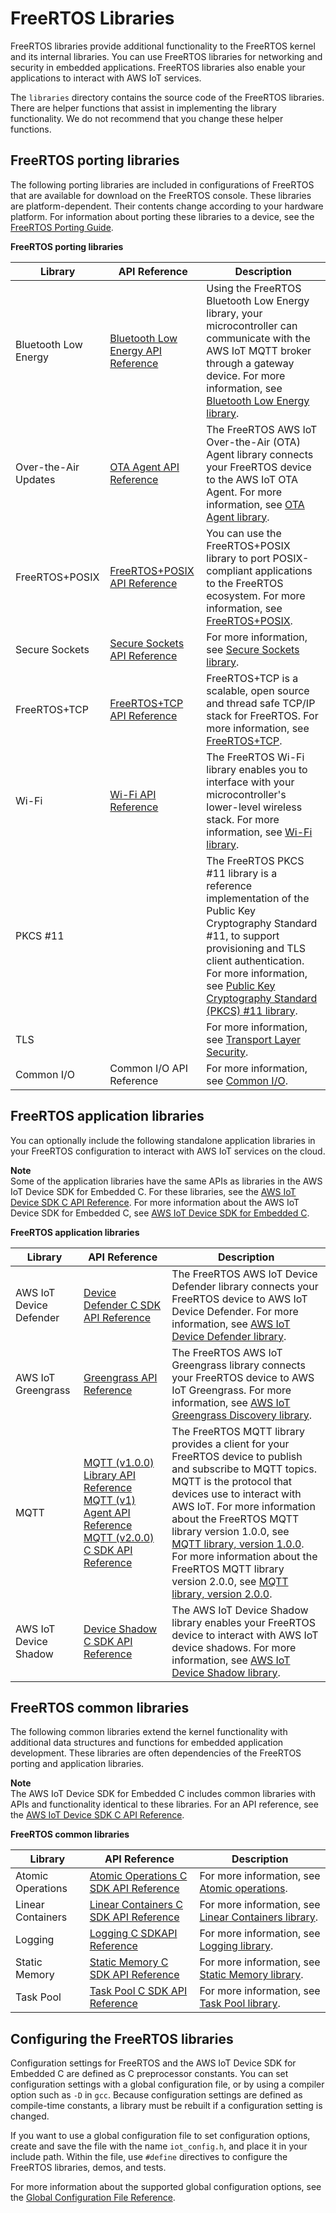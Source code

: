 # FreeRTOS Libraries<a name="dev-guide-freertos-libraries"></a>

FreeRTOS libraries provide additional functionality to the FreeRTOS kernel and its internal libraries\. You can use FreeRTOS libraries for networking and security in embedded applications\. FreeRTOS libraries also enable your applications to interact with AWS IoT services\.

The `libraries` directory contains the source code of the FreeRTOS libraries\. There are helper functions that assist in implementing the library functionality\. We do not recommend that you change these helper functions\.

## FreeRTOS porting libraries<a name="dev-guide-freertos-porting-libraries"></a>

The following porting libraries are included in configurations of FreeRTOS that are available for download on the FreeRTOS console\. These libraries are platform\-dependent\. Their contents change according to your hardware platform\. For information about porting these libraries to a device, see the [FreeRTOS Porting Guide](https://docs.aws.amazon.com/freertos/latest/portingguide/)\. 


**FreeRTOS porting libraries**  

| Library | API Reference | Description | 
| --- | --- | --- | 
| Bluetooth Low Energy |  [Bluetooth Low Energy API Reference](https://docs.aws.amazon.com/freertos/latest/lib-ref/ble/index.html)  | Using the FreeRTOS Bluetooth Low Energy library, your microcontroller can communicate with the AWS IoT MQTT broker through a gateway device\. For more information, see [Bluetooth Low Energy library](freertos-ble-library.md)\.  | 
| Over\-the\-Air Updates |  [OTA Agent API Reference](https://docs.aws.amazon.com/freertos/latest/lib-ref/html1/aws__ota__agent_8h.html)  |  The FreeRTOS AWS IoT Over\-the\-Air \(OTA\) Agent library connects your FreeRTOS device to the AWS IoT OTA Agent\. For more information, see [OTA Agent library](ota-agent-library.md)\.  | 
| FreeRTOS\+POSIX | [FreeRTOS\+POSIX API Reference](https://freertos.org/Documentation/api-ref/POSIX/index.html) |  You can use the FreeRTOS\+POSIX library to port POSIX\-compliant applications to the FreeRTOS ecosystem\. For more information, see [FreeRTOS\+POSIX](https://freertos.org/FreeRTOS-Plus/FreeRTOS_Plus_POSIX/index.html)\. | 
| Secure Sockets |  [Secure Sockets API Reference](https://docs.aws.amazon.com/freertos/latest/lib-ref/html2/secure_sockets/index.html)  | For more information, see [Secure Sockets library](secure-sockets.md)\. | 
| FreeRTOS\+TCP | [FreeRTOS\+TCP API Reference](https://freertos.org/FreeRTOS-Plus/FreeRTOS_Plus_TCP/FreeRTOS_TCP_API_Functions.html) |  FreeRTOS\+TCP is a scalable, open source and thread safe TCP/IP stack for FreeRTOS\. For more information, see [FreeRTOS\+TCP](https://freertos.org/FreeRTOS-Plus/FreeRTOS_Plus_TCP/index.html)\.  | 
| Wi\-Fi |  [Wi\-Fi API Reference](https://docs.aws.amazon.com/freertos/latest/lib-ref/html2/wifi/index.html)  |  The FreeRTOS Wi\-Fi library enables you to interface with your microcontroller's lower\-level wireless stack\. For more information, see [Wi\-Fi library](freertos-wifi.md)\. | 
| PKCS \#11 |  |  The FreeRTOS PKCS \#11 library is a reference implementation of the Public Key Cryptography Standard \#11, to support provisioning and TLS client authentication\. For more information, see [Public Key Cryptography Standard \(PKCS\) \#11 library](security-pkcs.md)\.  | 
| TLS |  |  For more information, see [Transport Layer Security](security-tls.md)\.  | 
| Common I/O | Common I/O API Reference |  For more information, see [Common I/O](common-io.md)\.  | 

## FreeRTOS application libraries<a name="dev-guide-freertos-application-libraries"></a>

You can optionally include the following standalone application libraries in your FreeRTOS configuration to interact with AWS IoT services on the cloud\.

**Note**  
Some of the application libraries have the same APIs as libraries in the AWS IoT Device SDK for Embedded C\. For these libraries, see the [AWS IoT Device SDK C API Reference](https://docs.aws.amazon.com/freertos/latest/lib-ref/c-sdk/main/index.html)\. For more information about the AWS IoT Device SDK for Embedded C, see [AWS IoT Device SDK for Embedded C](c-sdk.md)\.


**FreeRTOS application libraries**  

| Library | API Reference | Description | 
| --- | --- | --- | 
| AWS IoT Device Defender |  [Device Defender C SDK API Reference](https://docs.aws.amazon.com/freertos/latest/lib-ref/c-sdk/defender/index.html)  |  The FreeRTOS AWS IoT Device Defender library connects your FreeRTOS device to AWS IoT Device Defender\. For more information, see [AWS IoT Device Defender library](afr-device-defender-library.md)\.  | 
| AWS IoT Greengrass |  [Greengrass API Reference](https://docs.aws.amazon.com/freertos/latest/lib-ref/html1/aws__greengrass__discovery_8h.html)  |  The FreeRTOS AWS IoT Greengrass library connects your FreeRTOS device to AWS IoT Greengrass\. For more information, see [AWS IoT Greengrass Discovery library](freertos-lib-gg-connectivity.md)\.  | 
| MQTT |   [ MQTT \(v1\.0\.0\) Library API Reference](https://docs.aws.amazon.com/freertos/latest/lib-ref/html1/aws__mqtt__lib_8h.html)   [ MQTT \(v1\) Agent API Reference](https://docs.aws.amazon.com/freertos/latest/lib-ref/html1/aws__mqtt__agent_8h.html)   [MQTT \(v2\.0\.0\) C SDK API Reference](https://docs.aws.amazon.com/freertos/latest/lib-ref/c-sdk/mqtt/index.html)   |  The FreeRTOS MQTT library provides a client for your FreeRTOS device to publish and subscribe to MQTT topics\. MQTT is the protocol that devices use to interact with AWS IoT\. For more information about the FreeRTOS MQTT library version 1\.0\.0, see [MQTT library, version 1\.0\.0](freertos-lib-cloud-mqtt.md)\. For more information about the FreeRTOS MQTT library version 2\.0\.0, see [MQTT library, version 2\.0\.0](freertos-mqtt-2.md)\.  | 
| AWS IoT Device Shadow |  [Device Shadow C SDK API Reference](https://docs.aws.amazon.com/freertos/latest/lib-ref/html1/aws__shadow_8h.html)  |  The AWS IoT Device Shadow library enables your FreeRTOS device to interact with AWS IoT device shadows\. For more information, see [AWS IoT Device Shadow library](freertos-lib-cloud-shadows.md)\.  | 

## FreeRTOS common libraries<a name="dev-guide-freertos-common-libraries"></a>

The following common libraries extend the kernel functionality with additional data structures and functions for embedded application development\. These libraries are often dependencies of the FreeRTOS porting and application libraries\.

**Note**  
The AWS IoT Device SDK for Embedded C includes common libraries with APIs and functionality identical to these libraries\. For an API reference, see the [AWS IoT Device SDK C API Reference](https://docs.aws.amazon.com/freertos/latest/lib-ref/c-sdk/main/index.html)\. 


**FreeRTOS common libraries**  

| Library | API Reference | Description | 
| --- | --- | --- | 
| Atomic Operations |  [Atomic Operations C SDK API Reference](https://docs.aws.amazon.com/freertos/latest/lib-ref/c-sdk/platform/iot__atomic__generic_8h.html)  | For more information, see [Atomic operations](atomic.md)\.  | 
| Linear Containers |  [Linear Containers C SDK API Reference](https://docs.aws.amazon.com/freertos/latest/lib-ref/c-sdk/linear_containers/index.html)  | For more information, see [Linear Containers library](lib-linear.md)\.  | 
| Logging |  [Logging C SDKAPI Reference](https://docs.aws.amazon.com/freertos/latest/lib-ref/c-sdk/logging/index.html)  | For more information, see [Logging library](lib-logging.md)\.  | 
| Static Memory |  [Static Memory C SDK API Reference](https://docs.aws.amazon.com/freertos/latest/lib-ref/c-sdk/static_memory/index.html)  | For more information, see [Static Memory library](lib-static.md)\.  | 
| Task Pool |  [Task Pool C SDK API Reference](https://docs.aws.amazon.com/freertos/latest/lib-ref/c-sdk/taskpool/index.html)  | For more information, see [Task Pool library](task-pool.md)\. | 

## Configuring the FreeRTOS libraries<a name="lib-config"></a>

Configuration settings for FreeRTOS and the AWS IoT Device SDK for Embedded C are defined as C preprocessor constants\. You can set configuration settings with a global configuration file, or by using a compiler option such as `-D` in `gcc`\. Because configuration settings are defined as compile\-time constants, a library must be rebuilt if a configuration setting is changed\.

If you want to use a global configuration file to set configuration options, create and save the file with the name `iot_config.h`, and place it in your include path\. Within the file, use `#define` directives to configure the FreeRTOS libraries, demos, and tests\.

For more information about the supported global configuration options, see the [Global Configuration File Reference](https://docs.aws.amazon.com/freertos/latest/lib-ref/c-sdk/main/global_library_config.html#IOT_CONFIG_FILE)\.